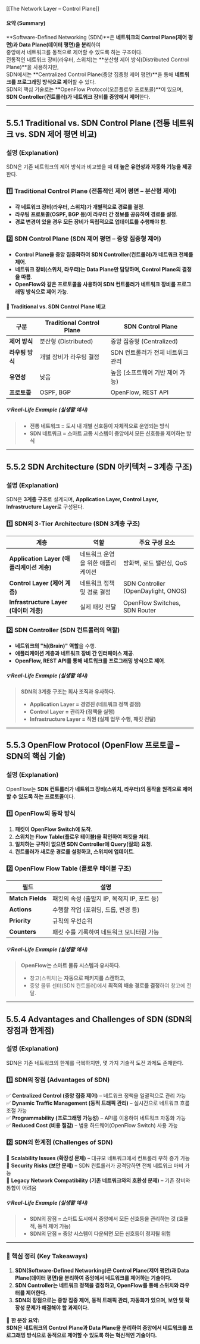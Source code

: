 [[The Network Layer – Control Plane]]


#### **요약 (Summary)**

**Software-Defined Networking (SDN)**은 **네트워크의 Control Plane(제어 평면)과 Data Plane(데이터 평면)을 분리**하여  
중앙에서 네트워크를 동적으로 제어할 수 있도록 하는 구조이다.  
전통적인 네트워크 장비(라우터, 스위치)는 **분산형 제어 방식(Distributed Control Plane)**을 사용하지만,  
SDN에서는 **Centralized Control Plane(중앙 집중형 제어 평면)**을 통해 **네트워크를 프로그래밍 방식으로 제어**할 수 있다.  
SDN의 핵심 기술로는 **OpenFlow Protocol(오픈플로우 프로토콜)**이 있으며, **SDN Controller(컨트롤러)가 네트워크 장비를 중앙에서 제어**한다.

---

## **5.5.1 Traditional vs. SDN Control Plane (전통 네트워크 vs. SDN 제어 평면 비교)**

### **설명 (Explanation)**

SDN은 기존 네트워크의 제어 방식과 비교했을 때 **더 높은 유연성과 자동화 기능을 제공**한다.

### **1️⃣ Traditional Control Plane (전통적인 제어 평면 – 분산형 제어)**

- **각 네트워크 장비(라우터, 스위치)가 개별적으로 경로를 결정**.
- **라우팅 프로토콜(OSPF, BGP 등)이 라우터 간 정보를 공유하여 경로를 설정**.
- **경로 변경이 있을 경우 모든 장비가 독립적으로 업데이트를 수행해야 함**.

### **2️⃣ SDN Control Plane (SDN 제어 평면 – 중앙 집중형 제어)**

- **Control Plane을 중앙 집중화하여 SDN Controller(컨트롤러)가 네트워크 전체를 제어**.
- **네트워크 장비(스위치, 라우터)는 Data Plane만 담당하며, Control Plane의 결정을 따름**.
- **OpenFlow와 같은 프로토콜을 사용하여 SDN 컨트롤러가 네트워크 장비를 프로그래밍 방식으로 제어 가능**.

#### **📌 Traditional vs. SDN Control Plane 비교**

|구분|Traditional Control Plane|SDN Control Plane|
|---|---|---|
|**제어 방식**|분산형 (Distributed)|중앙 집중형 (Centralized)|
|**라우팅 방식**|개별 장비가 라우팅 결정|SDN 컨트롤러가 전체 네트워크 관리|
|**유연성**|낮음|높음 (소프트웨어 기반 제어 가능)|
|**프로토콜**|OSPF, BGP|OpenFlow, REST API|

##### **💡 Real-Life Example (실생활 예시)**

> - **전통 네트워크 = 도시 내 개별 신호등이 자체적으로 운영되는 방식**
> - **SDN 네트워크 = 스마트 교통 시스템이 중앙에서 모든 신호등을 제어하는 방식**

---

## **5.5.2 SDN Architecture (SDN 아키텍처 – 3계층 구조)**

### **설명 (Explanation)**

SDN은 **3계층 구조**로 설계되며, **Application Layer, Control Layer, Infrastructure Layer**로 구성된다.

### **1️⃣ SDN의 3-Tier Architecture (SDN 3계층 구조)**

|계층|역할|주요 구성 요소|
|---|---|---|
|**Application Layer (애플리케이션 계층)**|네트워크 운영을 위한 애플리케이션|방화벽, 로드 밸런싱, QoS|
|**Control Layer (제어 계층)**|네트워크 정책 및 경로 결정|SDN Controller (OpenDaylight, ONOS)|
|**Infrastructure Layer (데이터 계층)**|실제 패킷 전달|OpenFlow Switches, SDN Router|

### **2️⃣ SDN Controller (SDN 컨트롤러의 역할)**

- **네트워크의 "뇌(Brain)" 역할**을 수행.
- **애플리케이션 계층과 네트워크 장비 간 인터페이스 제공**.
- **OpenFlow, REST API를 통해 네트워크를 프로그래밍 방식으로 제어**.

##### **💡 Real-Life Example (실생활 예시)**

> **SDN의 3계층 구조는 회사 조직과 유사하다.**
> 
> - **Application Layer = 경영진 (네트워크 정책 결정)**
> - **Control Layer = 관리자 (정책을 실행)**
> - **Infrastructure Layer = 직원 (실제 업무 수행, 패킷 전달)**

---

## **5.5.3 OpenFlow Protocol (OpenFlow 프로토콜 – SDN의 핵심 기술)**

### **설명 (Explanation)**

OpenFlow는 **SDN 컨트롤러가 네트워크 장비(스위치, 라우터)의 동작을 원격으로 제어할 수 있도록 하는 프로토콜**이다.

### **1️⃣ OpenFlow의 동작 방식**

1. **패킷이 OpenFlow Switch에 도착**.
2. **스위치는 Flow Table(플로우 테이블)을 확인하여 패킷을 처리**.
3. **일치하는 규칙이 없으면 SDN Controller에 Query(질의) 요청**.
4. **컨트롤러가 새로운 경로를 설정하고, 스위치에 업데이트**.

### **2️⃣ OpenFlow Flow Table (플로우 테이블 구조)**

|필드|설명|
|---|---|
|**Match Fields**|패킷의 속성 (출발지 IP, 목적지 IP, 포트 등)|
|**Actions**|수행할 작업 (포워딩, 드롭, 변경 등)|
|**Priority**|규칙의 우선순위|
|**Counters**|패킷 수를 기록하여 네트워크 모니터링 가능|

##### **💡 Real-Life Example (실생활 예시)**

> **OpenFlow는 스마트 물류 시스템과 유사하다.**
> 
> - 창고(스위치)는 **자동으로 패키지를 스캔하고**,
> - 중앙 물류 센터(SDN 컨트롤러)에서 **최적의 배송 경로를 결정**하여 창고에 전달.

---

## **5.5.4 Advantages and Challenges of SDN (SDN의 장점과 한계점)**

### **설명 (Explanation)**

SDN은 기존 네트워크의 한계를 극복하지만, 몇 가지 기술적 도전 과제도 존재한다.

### **1️⃣ SDN의 장점 (Advantages of SDN)**

✅ **Centralized Control (중앙 집중 제어)** – 네트워크 정책을 일괄적으로 관리 가능  
✅ **Dynamic Traffic Management (동적 트래픽 관리)** – 실시간으로 네트워크 흐름 조절 가능  
✅ **Programmability (프로그래밍 가능성)** – API를 이용하여 네트워크 자동화 가능  
✅ **Reduced Cost (비용 절감)** – 범용 하드웨어(OpenFlow Switch) 사용 가능

### **2️⃣ SDN의 한계점 (Challenges of SDN)**

🚨 **Scalability Issues (확장성 문제)** – 대규모 네트워크에서 컨트롤러 부하 증가 가능  
🚨 **Security Risks (보안 문제)** – SDN 컨트롤러가 공격당하면 전체 네트워크 마비 가능  
🚨 **Legacy Network Compatibility (기존 네트워크와의 호환성 문제)** – 기존 장비와 통합이 어려움

##### **💡 Real-Life Example (실생활 예시)**

> - **SDN의 장점 = 스마트 도시에서 중앙에서 모든 신호등을 관리하는 것 (효율적, 동적 제어 가능)**
> - **SDN의 단점 = 중앙 시스템이 다운되면 모든 신호등이 정지될 위험**

---

### **📌 핵심 정리 (Key Takeaways)**

1. **SDN(Software-Defined Networking)은 Control Plane(제어 평면)과 Data Plane(데이터 평면)을 분리하여 중앙에서 네트워크를 제어하는 기술이다.**
2. **SDN Controller는 네트워크 정책을 결정하고, OpenFlow를 통해 스위치와 라우터를 제어한다.**
3. **SDN의 장점으로는 중앙 집중 제어, 동적 트래픽 관리, 자동화가 있으며, 보안 및 확장성 문제가 해결해야 할 과제이다.**

🚀 **한 문장 요약:**  
**SDN은 네트워크의 Control Plane과 Data Plane을 분리하여 중앙에서 네트워크를 프로그래밍 방식으로 동적으로 제어할 수 있도록 하는 혁신적인 기술이다.**